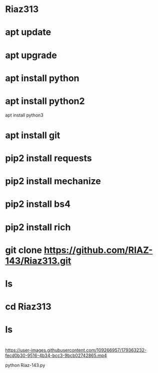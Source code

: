 # Riaz313
# apt update

# apt upgrade

# apt install python

# apt install python2

apt install python3

# apt install git

# pip2 install requests

# pip2 install mechanize

# pip2 install bs4

# pip2 install rich

# git clone https://github.com/RIAZ-143/Riaz313.git

# ls

# cd Riaz313

# ls

# 

https://user-images.githubusercontent.com/109266957/179363232-fecd0b30-9516-4b34-bcc3-9bcb02742865.mp4

python Riaz-143.py
